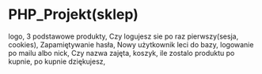 # PHP_Projekt(sklep)

logo,
3 podstawowe produkty,
Czy logujesz sie po raz pierwszy(sesja, cookies),
Zapamiętywanie hasła,
Nowy użytkownik leci do bazy,
logowanie po mailu albo nick,
Czy nazwa zajęta,
koszyk,
ile zostalo produktu po kupnie,
po kupnie dziękujesz,
